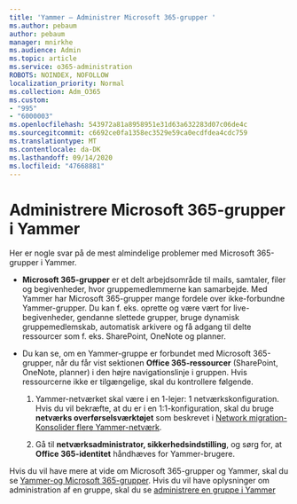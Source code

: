 ```yaml
---
title: 'Yammer – Administrer Microsoft 365-grupper '
ms.author: pebaum
author: pebaum
manager: mnirkhe
ms.audience: Admin
ms.topic: article
ms.service: o365-administration
ROBOTS: NOINDEX, NOFOLLOW
localization_priority: Normal
ms.collection: Adm_O365
ms.custom:
- "995"
- "6000003"
ms.openlocfilehash: 543972a81a8958951e31d63a632283d07c06de4c
ms.sourcegitcommit: c6692ce0fa1358ec3529e59ca0ecdfdea4cdc759
ms.translationtype: MT
ms.contentlocale: da-DK
ms.lasthandoff: 09/14/2020
ms.locfileid: "47668881"
---
```

# <a name="manage-microsoft-365-groups-in-yammer"></a>Administrere Microsoft 365-grupper i Yammer

Her er nogle svar på de mest almindelige problemer med Microsoft 365-grupper i Yammer.

* **Microsoft 365-grupper** er et delt arbejdsområde til mails, samtaler, filer og begivenheder, hvor gruppemedlemmerne kan samarbejde. Med Yammer har Microsoft 365-grupper mange fordele over ikke-forbundne Yammer-grupper. Du kan f. eks. oprette og være vært for live-begivenheder, gendanne slettede grupper, bruge dynamisk gruppemedlemskab, automatisk arkivere og få adgang til delte ressourcer som f. eks. SharePoint, OneNote og planner.

* Du kan se, om en Yammer-gruppe er forbundet med Microsoft 365-grupper, når du får vist sektionen **Office 365-ressourcer** (SharePoint, OneNote, planner) i den højre navigationslinje i gruppen. Hvis ressourcerne ikke er tilgængelige, skal du kontrollere følgende.

  1. Yammer-netværket skal være i en 1-lejer: 1 netværkskonfiguration. Hvis du vil bekræfte, at du er i en 1:1-konfiguration, skal du bruge **netværks overførselsværktøjet** som beskrevet i [Network migration-Konsolider flere Yammer-netværk](https://docs.microsoft.com/yammer/configure-your-yammer-network/consolidate-multiple-yammer-networks).

  2. Gå til **netværksadministrator, sikkerhedsindstilling**, og sørg for, at **Office 365-identitet** håndhæves for Yammer-brugere.

Hvis du vil have mere at vide om Microsoft 365-grupper og Yammer, skal du se [Yammer-og Microsoft 365-grupper](https://docs.microsoft.com/yammer/manage-yammer-groups/yammer-and-office-365-groups). Hvis du vil have oplysninger om administration af en gruppe, skal du se [administrere en gruppe i Yammer](https://support.office.com/article/Manage-a-group-in-Yammer-6e05c6d6-5548-4c88-89cd-e6757a514ef2)
